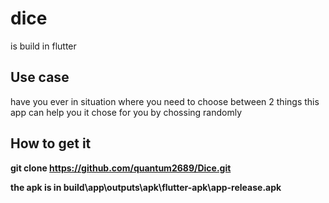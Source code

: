 # dice

is build in flutter 

## Use case

have you ever in situation where you need to choose between 2 things this app can help you it chose for you by chossing randomly

## How to get it

**git clone https://github.com/quantum2689/Dice.git**


**the apk is in build\app\outputs\apk\flutter-apk\app-release.apk**
